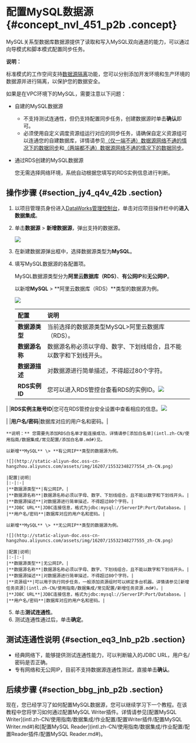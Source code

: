 # 配置MySQL数据源 {#concept_nvl_451_p2b .concept}

MySQL关系型数据库数据源提供了读取和写入MySQL双向通道的能力，可以通过向导模式和脚本模式配置同步任务。

**说明：** 

标准模式的工作空间支持[数据源隔离](intl.zh-CN/使用指南/数据集成/数据源配置/数据源隔离.md#)功能，您可以分别添加开发环境和生产环境的数据源并进行隔离，以保护您的数据安全。

如果是在VPC环境下的MySQL，需要注意以下问题：

-   自建的MySQL数据源
    -   不支持测试连通性，但仍支持配置同步任务，创建数据源时单击**确认**即可。
    -   必须使用自定义调度资源组运行对应的同步任务，请确保自定义资源组可以连通您的自建数据库，详情请参见[（仅一端不通）数据源网络不通的情况下的数据同步](intl.zh-CN/使用指南/数据集成/最佳实践/（仅一端不通）数据源网络不通的情况下的数据同步.md#)和[（两端都不通）数据源网络不通的情况下的数据同步](intl.zh-CN/使用指南/数据集成/最佳实践/（两端都不通）数据源网络不通的情况下的数据同步.md#)。
-   通过RDS创建的MySQL数据源

    您无需选择网络环境，系统自动根据您填写的RDS实例信息进行判断。


## 操作步骤 {#section_jy4_q4v_42b .section}

1.  以项目管理员身份进入[DataWorks管理控制台](https://workbench.data.aliyun.com/console)，单击对应项目操作栏中的**进入数据集成**。
2.  单击**数据源** \> **新增数据源**，弹出支持的数据源。

    ![](http://static-aliyun-doc.oss-cn-hangzhou.aliyuncs.com/assets/img/16207/15532348277549_zh-CN.png)

3.  在新建数据源弹出框中，选择数据源类型为**MySQL**。
4.  填写MySQL数据源的各配置项。

    MySQL数据源类型分为**阿里云数据库（RDS）**、**有公网IP**和**无公网IP**。

    以新增**MySQL** \> **阿里云数据库（RDS）**类型的数据源为例。

    ![](http://static-aliyun-doc.oss-cn-hangzhou.aliyuncs.com/assets/img/16207/15532348277550_zh-CN.png)

    |配置|说明|
    |:-|:-|
    |**数据源类型**|当前选择的数据源类型MySQL\>阿里云数据库（RDS）。|
    |**数据源名称**|数据源名称必须以字母、数字、下划线组合，且不能以数字和下划线开头。|
    |**数据源描述**|对数据源进行简单描述，不得超过80个字符。|
    |**RDS实例ID**|您可以进入RDS管控台查看RDS的实例ID。![](http://static-aliyun-doc.oss-cn-hangzhou.aliyuncs.com/assets/img/16207/15532348277551_zh-CN.png)

|
    |**RDS实例主账号ID**|您可在RDS管控台安全设置中查看相应的信息。![](http://static-aliyun-doc.oss-cn-hangzhou.aliyuncs.com/assets/img/16207/15532348277553_zh-CN.png)

|
    |**用户名/密码**|数据库对应的用户名和密码。|

    **说明：** 您需要先添加RDS白名单才能连接成功，详情请参[添加白名单](intl.zh-CN/使用指南/数据集成/常见配置/添加白名单.md#)见。

    以新增**MySQL** \> **有公网IP**类型的数据源为例。

    ![](http://static-aliyun-doc.oss-cn-hangzhou.aliyuncs.com/assets/img/16207/15532348277554_zh-CN.png)

    |配置|说明|
    |:-|:-|
    |**数据源类型**|有公网IP。|
    |**数据源名称**|数据源名称必须以字母、数字、下划线组合，且不能以数字和下划线开头。|
    |**数据源描述**|对数据源进行简单描述，不得超过80个字符。|
    |**JDBC URL**|JDBC连接信息，格式为jdbc:mysql://ServerIP:Port/Database。|
    |**用户名/密码**|数据库对应的用户名和密码。|

    以新增**MySQL** \> **无公网IP**类型的数据源为例。

    ![](http://static-aliyun-doc.oss-cn-hangzhou.aliyuncs.com/assets/img/16207/15532348277555_zh-CN.png)

    |配置|说明|
    |:-|:-|
    |**数据源类型**|无公网IP。|
    |**数据源名称**|数据源名称必须以字母、数字、下划线组合，且不能以数字和下划线开头。|
    |**数据源描述**|对数据源进行简单描述，不得超过80个字符。|
    |**资源组**|可以用于执行同步任务，一般添加资源组时可以绑定多台机器。详情请参见[新增任务资源](intl.zh-CN/使用指南/数据集成/常见配置/新增任务资源.md#)。|
    |**JDBC URL**|JDBC连接信息，格式为jdbc:mysql://ServerIP:Port/Database。|
    |**用户名/密码**|数据库对应的用户名和密码。|

5.  单击**测试连通性**。
6.  测试连通性通过后，单击**确定**。

## 测试连通性说明 {#section_eq3_lnb_p2b .section}

-   经典网络下，能够提供测试连通性能力，可以判断输入的JDBC URL，用户名/密码是否正确。
-   专有网络和无公网IP，目前不支持数据源连通性测试，直接单击**确认**。

## 后续步骤 {#section_bbg_jnb_p2b .section}

现在，您已经学习了如何配置MySQL数据源，您可以继续学习下一个教程。在该教程中您将学习如何通过配置MySQL Writer插件。详情请参见[配置MySQL Writer](intl.zh-CN/使用指南/数据集成/作业配置/配置Writer插件/配置MySQL Writer.md#)和[配置MySQL Reader](intl.zh-CN/使用指南/数据集成/作业配置/配置Reader插件/配置MySQL Reader.md#)。

